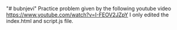 "# bubnjevi" 
Practice problem given by the following youtube 
video https://www.youtube.com/watch?v=I-FEOV2JZpY
I only edited the index.html and script.js 
file.